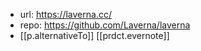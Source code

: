 
- url: https://laverna.cc/
- repo: https://github.com/Laverna/laverna
- [[p.alternativeTo]] [[prdct.evernote]]